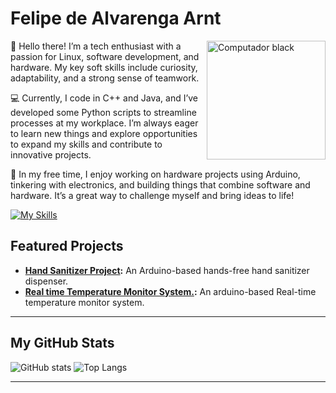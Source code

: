 # Felipe de Alvarenga Arnt
<img src="https://github.com/user-attachments/assets/5c60dfc6-9e99-4d18-968b-80f7d3c163c2" width="190" align="right" alt="Computador black"/> 

<!--<img src="https://your-valid-image-url-here" width="190" align="right" alt="Profile Picture"/>!-->

:vhs:  Hello there! I’m a tech enthusiast with a passion for Linux, software development, and hardware. My key soft skills include curiosity, adaptability, and a strong sense of teamwork.

:computer:  Currently, I code in C++ and Java, and I’ve developed some Python scripts to streamline processes at my workplace. I’m always eager to learn new things and explore opportunities to expand my skills and contribute to innovative projects.

:floppy_disk: In my free time, I enjoy working on hardware projects using Arduino, tinkering with electronics, and building things that combine software and hardware. It’s a great way to challenge myself and bring ideas to life!

<!--:arrow_right: Check out my [Arduino projects](https://github.com/FelipeArnt/HandSanitizerProject), where I’ve built a hands-free hand sanitizer dispenser!-->

<p align="left">

[![My Skills](https://skillicons.dev/icons?i=java,cpp,python,arduino,neovim,&theme=dark)](https://skillicons.dev)

</p>

## Featured Projects

- **[Hand Sanitizer Project](https://github.com/FelipeArnt/HandSanitizerProject):** An Arduino-based hands-free hand sanitizer dispenser.
- **[Real time Temperature Monitor System.](https://github.com/FelipeArnt/Temperature-Monitoring-System):** An arduino-based Real-time temperature monitor system.
---


## My GitHub Stats
![GitHub stats](https://github-readme-stats.vercel.app/api?username=felipearnt&show_icons=true&theme=tokyonight)
![Top Langs](https://github-readme-stats.vercel.app/api/top-langs/?username=felipearnt&theme=tokyonight)

---
